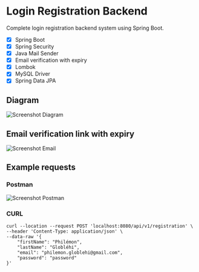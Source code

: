# Login Registration Backend 

Complete login registration backend system using Spring Boot.

- [x] Spring Boot
- [x] Spring Security
- [x] Java Mail Sender
- [x] Email verification with expiry
- [x] Lombok
- [x] MySQL Driver
- [x] Spring Data JPA

## Diagram
![Screenshot Diagram](https://user-images.githubusercontent.com/40702606/104789980-15581a00-578e-11eb-998d-30f2e6a9f461.png)

## Email verification link with expiry
![Screenshot Email](https://raw.githubusercontent.com/philemongloblehi/identity-api-springboot/master/email.png)

## Example requests
### Postman
![Screenshot Postman](https://raw.githubusercontent.com/philemongloblehi/identity-api-springboot/master/postman.png)

### CURL
```
curl --location --request POST 'localhost:8080/api/v1/registration' \
--header 'Content-Type: application/json' \
--data-raw '{
    "firstName": "Philémon",
    "lastName": "Globléhi",
    "email": "philemon.globlehi@gmail.com",
    "password": "password"
}'
```
